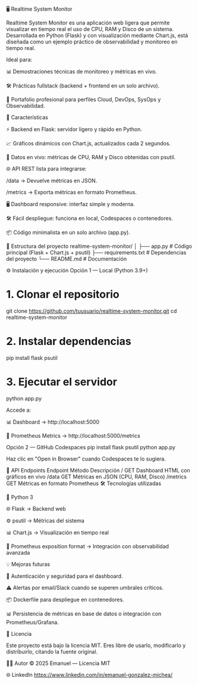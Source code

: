 🖥️ Realtime System Monitor

Realtime System Monitor es una aplicación web ligera que permite visualizar en tiempo real el uso de CPU, RAM y Disco de un sistema.
Desarrollada en Python (Flask) y con visualización mediante Chart.js, está diseñada como un ejemplo práctico de observabilidad y monitoreo en tiempo real.

Ideal para:

📊 Demostraciones técnicas de monitoreo y métricas en vivo.

🛠️ Prácticas fullstack (backend + frontend en un solo archivo).

🚀 Portafolio profesional para perfiles Cloud, DevOps, SysOps y Observabilidad.

🚀 Características

⚡ Backend en Flask: servidor ligero y rápido en Python.

📈 Gráficos dinámicos con Chart.js, actualizados cada 2 segundos.

🔎 Datos en vivo: métricas de CPU, RAM y Disco obtenidas con psutil.

🌐 API REST lista para integrarse:

/data → Devuelve métricas en JSON.

/metrics → Exporta métricas en formato Prometheus.

🖥️ Dashboard responsive: interfaz simple y moderna.

🛠️ Fácil despliegue: funciona en local, Codespaces o contenedores.

📦 Código minimalista en un solo archivo (app.py).

📂 Estructura del proyecto
realtime-system-monitor/
│
├── app.py            # Código principal (Flask + Chart.js + psutil)
├── requirements.txt  # Dependencias del proyecto
└── README.md         # Documentación

⚙️ Instalación y ejecución
Opción 1 — Local (Python 3.9+)
# 1. Clonar el repositorio
git clone https://github.com/tuusuario/realtime-system-monitor.git
cd realtime-system-monitor

# 2. Instalar dependencias
pip install flask psutil

# 3. Ejecutar el servidor
python app.py


Accede a:

📊 Dashboard → http://localhost:5000

📡 Prometheus Metrics → http://localhost:5000/metrics

Opción 2 — GitHub Codespaces
pip install flask psutil
python app.py


Haz clic en "Open in Browser" cuando Codespaces te lo sugiera.

📡 API Endpoints
Endpoint	Método	Descripción
/	GET	Dashboard HTML con gráficos en vivo
/data	GET	Métricas en JSON (CPU, RAM, Disco)
/metrics	GET	Métricas en formato Prometheus
🛠️ Tecnologías utilizadas

🐍 Python 3

🌐 Flask → Backend web

⚙️ psutil → Métricas del sistema

📊 Chart.js → Visualización en tiempo real

📡 Prometheus exposition format → Integración con observabilidad avanzada

💡 Mejoras futuras

🔐 Autenticación y seguridad para el dashboard.

⚠️ Alertas por email/Slack cuando se superen umbrales críticos.

📦 Dockerfile para despliegue en contenedores.

📊 Persistencia de métricas en base de datos o integración con Prometheus/Grafana.

📜 Licencia

Este proyecto está bajo la licencia MIT.
Eres libre de usarlo, modificarlo y distribuirlo, citando la fuente original.

👨‍💻 Autor
© 2025 Emanuel — Licencia MIT

🌐 LinkedIn
https://www.linkedin.com/in/emanuel-gonzalez-michea/
